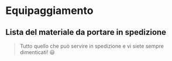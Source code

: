 # Equipaggiamento
## Lista del materiale da portare in spedizione

> Tutto quello che può servire in spedizione e vi siete sempre dimenticati! :smiley:
